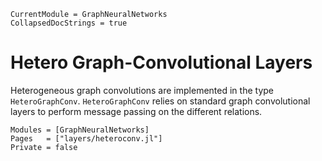 ```@meta
CurrentModule = GraphNeuralNetworks
CollapsedDocStrings = true
```

# Hetero Graph-Convolutional Layers

Heterogeneous graph convolutions are implemented in the type `HeteroGraphConv`. `HeteroGraphConv` relies on standard graph convolutional layers to perform message passing on the different relations.

```@autodocs
Modules = [GraphNeuralNetworks]
Pages   = ["layers/heteroconv.jl"]
Private = false
```
